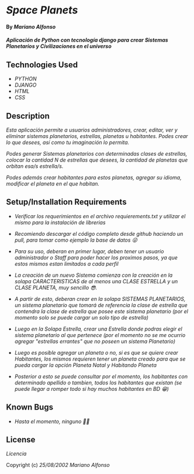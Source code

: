 # _Space Planets_

#### By _**Mariano Alfonso**_

#### _Aplicación de Python con tecnología django para crear Sistemas Planetarios y Civilizaciones en el universo_

## Technologies Used

* _PYTHON_
* _DJANGO_
* _HTML_
* _CSS_

## Description

_Esta aplicación permite a usuarios administradores, crear, editar, ver y eliminar sistemas planetarios, estrellas, planetas u habitantes.
Podes crear lo que desees, así como tu imaginación lo permita._

_Podes generar Sistemas planetarios con determinadas clases de estrellas, colocar la cantidad N de estrellas que desees,
la cantidad de planetas que orbitan esa/s estrella/s._

_Podes además crear habitantes para estos planetas, agregar su idioma, modificar el planeta en el que habitan._

## Setup/Installation Requirements

* _Verificar los requerimientos en el archivo requierements.txt y utilizar el mismo para la instalación de librerias_
* _Recomiendo descargar el código completo desde github haciendo un pull, para tomar como ejemplo la base de datos 😜_


* _Para su uso, deberan en primer lugar, deben tener un usuario administrador o Staff para poder hacer los proximos pasos, ya que estos mismos estan limitados a cada perfil_
* _La creación de un nuevo Sistema comienza con la creación en la solapa CARACTERISTICAS de al menos una CLASE ESTRELLA y un CLASE PLANETA, muy sencillo 😎._
* _A partir de esto, deberan crear en la solapa SISTEMAS PLANETARIOS, un sistema planetario que tomará de referencia la clase de estrella que contendra la clase de estrella que posee este sistema planetario (por el momento solo se puede cargar un solo tipo de estrella)_
*  _Luego en la Solapa Estrella, crear una Estrella donde podras elegir el sistema planetario al que pertenece (por el momento no se me ocurrio agregar "estrellas errantes" que no poseen un sistema Planetario)_
* _Luego es posible agregar un planeta o no, si es que se quiere crear Habitantes, los mismos requieren tener un planeta creado para que se pueda cargar la opción Planeta Natal y Habitando Planeta_ 
* _Posterior a esto se puede consultar por el momento, los habitantes con determinado apellido o tambien, todos los habitantes que existan (se puede llegar a romper todo si hay muchos habitantes en BD 😁)_



## Known Bugs

* _Hasta el momento, ninguno 😶‍🌫_

## License

_Licencia_

Copyright (c) _25/08/2002_ _Mariano Alfonso_